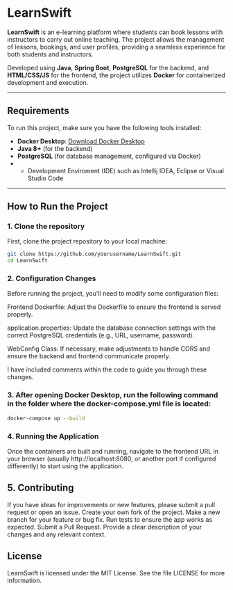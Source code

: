 # LearnSwift

**LearnSwift** is an e-learning platform where students can book lessons with instructors to carry out online teaching. The project allows the management of lessons, bookings, and user profiles, providing a seamless experience for both students and instructors.

Developed using **Java**, **Spring Boot**, **PostgreSQL** for the backend, and **HTML/CSS/JS** for the frontend, the project utilizes **Docker** for containerized development and execution.

---

## Requirements

To run this project, make sure you have the following tools installed:

- **Docker Desktop**: [Download Docker Desktop](https://www.docker.com/products/docker-desktop)
- **Java 8+** (for the backend)
- **PostgreSQL** (for database management, configured via Docker)
- - Development Enviroment (IDE) such as Intellij IDEA, Eclipse or Visual Studio Code

---

## How to Run the Project

### 1. Clone the repository

First, clone the project repository to your local machine:

```bash
git clone https://github.com/yourusername/LearnSwift.git
cd LearnSwift
```

### 2. Configuration Changes
Before running the project, you'll need to modify some configuration files:

Frontend Dockerfile: Adjust the Dockerfile to ensure the frontend is served properly.

application.properties: Update the database connection settings with the correct PostgreSQL credentials (e.g., URL, username, password).

WebConfig Class: If necessary, make adjustments to handle CORS and ensure the backend and frontend communicate properly.

I have included comments within the code to guide you through these changes.

### 3. After opening Docker Desktop, run the following command in the folder where the docker-compose.yml file is located:
```bash
docker-compose up --build
```

### 4. Running the Application
Once the containers are built and running, navigate to the frontend URL in your browser (usually http://localhost:8080, or another port if configured differently) to start using the application.

## 5. Contributing
If you have ideas for improvements or new features, please submit a pull request or open an issue.
Create your own fork of the project.
Make a new branch for your feature or bug fix.
Run tests to ensure the app works as expected.
Submit a Pull Request. Provide a clear description of your changes and any relevant context.

## License
LearnSwift is licensed under the MIT License. See the file LICENSE for more information.
